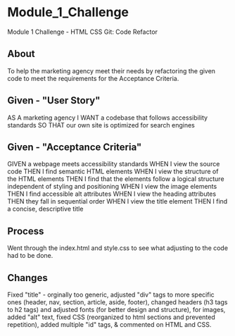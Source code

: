 # Module_1_Challenge
Module 1 Challenge - HTML CSS Git: Code Refactor

## About

To help the marketing agency meet their needs by refactoring the given code to meet the requirements for the Acceptance Criteria.

## Given - "User Story"

AS A marketing agency
I WANT a codebase that follows accessibility standards
SO THAT our own site is optimized for search engines

## Given - "Acceptance Criteria"

GIVEN a webpage meets accessibility standards
WHEN I view the source code
THEN I find semantic HTML elements
WHEN I view the structure of the HTML elements
THEN I find that the elements follow a logical structure independent of styling and positioning
WHEN I view the image elements
THEN I find accessible alt attributes
WHEN I view the heading attributes
THEN they fall in sequential order
WHEN I view the title element
THEN I find a concise, descriptive title

## Process

Went through the index.html and style.css to see what adjusting to the code had to be done.

## Changes

Fixed "title" - orginally too generic, adjusted "div" tags to more specific ones (header, nav, section, article, aside, footer), changed headers (h3 tags to h2 tags) and adjusted fonts (for better design and structure), for images, added "alt" text, fixed CSS (reorganized to html sections and prevented repetition), added multiple "id" tags, & commented on HTML and CSS.
